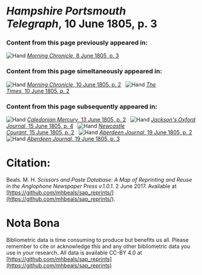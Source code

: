 # *Hampshire Portsmouth Telegraph*, 10 June 1805, p. 3  
  
### Content from this page previously appeared in:  
![Hand](http://scissorsandpaste.net/wp-content/uploads/2017/06/smallhandpointer.png) [*Morning Chronicle*, 8 June 1805, p. 3](https://mhbeals.github.io/sap_html/Morning-Chronicle/Morning-Chronicle-8-June-1805-p-3)  
  
### Content from this page simeltaneously appeared in:  
![Hand](http://scissorsandpaste.net/wp-content/uploads/2017/06/smallhandpointer.png) [*Morning Chronicle*, 10 June 1805, p. 2](https://mhbeals.github.io/sap_html/Morning-Chronicle/Morning-Chronicle-10-June-1805-p-2)  
![Hand](http://scissorsandpaste.net/wp-content/uploads/2017/06/smallhandpointer.png) [*The Times*, 10 June 1805, p. 2](https://mhbeals.github.io/sap_html/The-Times/The-Times-10-June-1805-p-2)  
  
### Content from this page subsequently appeared in:  
![Hand](http://scissorsandpaste.net/wp-content/uploads/2017/06/smallhandpointer.png) [*Caledonian Mercury*, 13 June 1805, p. 2](https://mhbeals.github.io/sap_html/Caledonian-Mercury/Caledonian-Mercury-13-June-1805-p-2)  
![Hand](http://scissorsandpaste.net/wp-content/uploads/2017/06/smallhandpointer.png) [*Jackson's Oxford Journal*, 15 June 1805, p. 4](https://mhbeals.github.io/sap_html/Jackson's-Oxford-Journal/Jackson's-Oxford-Journal-15-June-1805-p-4)  
![Hand](http://scissorsandpaste.net/wp-content/uploads/2017/06/smallhandpointer.png) [*Newcastle Courant*, 15 June 1805, p. 2](https://mhbeals.github.io/sap_html/Newcastle-Courant/Newcastle-Courant-15-June-1805-p-2)  
![Hand](http://scissorsandpaste.net/wp-content/uploads/2017/06/smallhandpointer.png) [*Aberdeen Journal*, 19 June 1805, p. 2](https://mhbeals.github.io/sap_html/Aberdeen-Journal/Aberdeen-Journal-19-June-1805-p-2)  
![Hand](http://scissorsandpaste.net/wp-content/uploads/2017/06/smallhandpointer.png) [*Aberdeen Journal*, 19 June 1805, p. 3](https://mhbeals.github.io/sap_html/Aberdeen-Journal/Aberdeen-Journal-19-June-1805-p-3)  


# Citation: 

Beals. M. H. *Scissors and Paste Database: A Map of Reprinting and Reuse in the Anglophone Newspaper Press v.1.0.1.* 2 June 2017. Available at [https://github.com/mhbeals/sap_reprints/](https://github.com/mhbeals/sap_reprints/). 

# Nota Bona

Bibliometric data is time consuming to produce but benefits us all. Please remember to cite or acknowledge this and any other bibliometric data you use in your research. All data is available CC-BY 4.0 at [https://github.com/mhbeals/sap_reprints](https://github.com/mhbeals/sap_reprints)